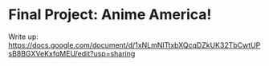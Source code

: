 # Final Project: Anime America!

Write up: https://docs.google.com/document/d/1xNLmNITtxbXQcqDZkUK32TbCwtUPsB8BGXVeKxfqMEU/edit?usp=sharing

